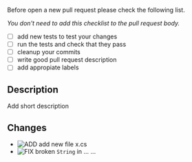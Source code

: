 Before open a new pull request please check the following list.

_You don't need to add this checklist to the pull request body._
- [ ] add new tests to test your changes
- [ ] run the tests and check that they pass
- [ ] cleanup your commits
- [ ] write good pull request description
- [ ] add appropiate labels

## Description
Add short description

## Changes
* ![ADD] add new file x.cs
* ![FIX] broken `String` in ...
...




[NEW]:https://atlas-resources.wooga.com/icons/icon_new.svg "New"
[ADD]:https://atlas-resources.wooga.com/icons/icon_add.svg "Add"
[IMPROVE]:https://atlas-resources.wooga.com/icons/icon_improve.svg "IMPROVE"
[CHANGE]:https://atlas-resources.wooga.com/icons/icon_change.svg "Change"
[FIX]:https://atlas-resources.wooga.com/icons/icon_fix.svg "Fix"
[UPDATE]:https://atlas-resources.wooga.com/icons/icon_update.svg "Update"

[BREAK]:https://atlas-resources.wooga.com/icons/icon_break.svg "Remove"
[REMOVE]:https://atlas-resources.wooga.com/icons/icon_remove.svg "Remove"
[IOS]:https://atlas-resources.wooga.com/icons/icon_iOS.svg "iOS"
[ANDROID]:https://atlas-resources.wooga.com/icons/icon_android.svg "Android"
[WEBGL]:https://atlas-resources.wooga.com/icons/icon_webGL.svg "Web:GL"
[GRADLE]:https://atlas-resources.wooga.com/icons/icon_gradle.svg "GRADLE"
[UNITY]:https://atlas-resources.wooga.com/icons/icon_unity.svg "Unity"

